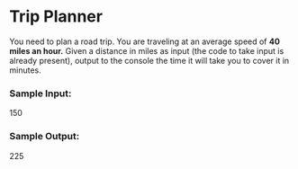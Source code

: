 # Trip Planner

<p>
    You need to plan a road trip. You are traveling at an average speed of <b>40 miles an hour.</b> Given a distance in miles as input (the code to take input is already present), output to the console the time it will take you to cover it in minutes.
</p>

### Sample Input:
<p>150</p>

### Sample Output:
<p>225</p>